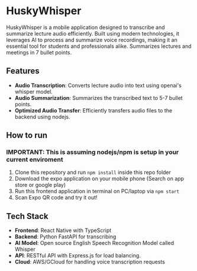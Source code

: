 # HuskyWhisper

HuskyWhisper is a mobile application designed to transcribe and summarize lecture audio efficiently. Built using modern technologies, it leverages AI to process and summarize voice recordings, making it an essential tool for students and professionals alike. Summarizes lectures and meetings in 7 bullet points.

## Features

- **Audio Transcription**: Converts lecture audio into text using openai's whisper model.
- **Audio Summarization**: Summarizes the transcribed text to 5-7 bullet points.
- **Optimized Audio Transfer**: Efficiently transfers audio files to the backend using nodejs.

## How to run
### IMPORTANT: This is assuming nodejs/npm is setup in your current enviroment
1. Clone this repository and run ```npm install``` inside this repo folder
2. Download the expo application on your mobile phone (Search on app store or google play)
3. Run this frontend application in terminal on PC/laptop via ```npm start```
4. Scan Expo QR code and try it out!

## Tech Stack

- **Frontend**: React Native with TypeScript
- **Backend**: Python FastAPI for transcribing
- **AI Model**: Open source English Speech Recognition Model called Whisper
- **API**: RESTful API with Express.js for load balancing.
- **Cloud**: AWS/GCloud for handling voice transcription requests
